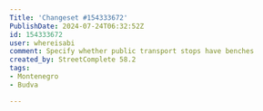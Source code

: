 ```yaml
---
Title: 'Changeset #154333672'
PublishDate: 2024-07-24T06:32:52Z
id: 154333672
user: whereisabi
comment: Specify whether public transport stops have benches
created_by: StreetComplete 58.2
tags:
- Montenegro
- Budva

---
```

